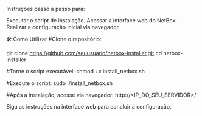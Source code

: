 Instruções passo a passo para:

Executar o script de instalação.
Acessar a interface web do NetBox.
Realizar a configuração inicial via navegador.

🛠️ Como Utilizar
#Clone o repositório:

git clone https://github.com/seuusuario/netbox-installer.git
cd netbox-installer

#Torne o script executável:
chmod +x install_netbox.sh

#Execute o script:
sudo ./install_netbox.sh

#Após a instalação, acesse via navegador:
http://<IP_DO_SEU_SERVIDOR>/

Siga as instruções na interface web para concluir a configuração.
